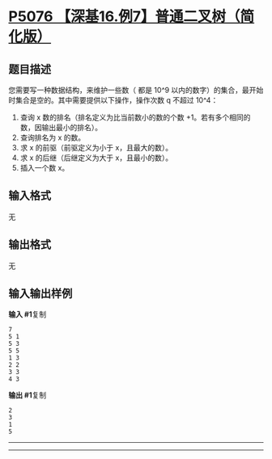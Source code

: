 # [P5076 【深基16.例7】普通二叉树（简化版）](https://www.luogu.com.cn/problem/P5076)

## 题目描述

您需要写一种数据结构，来维护一些数（ 都是 10^9 以内的数字）的集合，最开始时集合是空的。其中需要提供以下操作，操作次数 q 不超过 10^4：

1. 查询 x 数的排名（排名定义为比当前数小的数的个数 +1。若有多个相同的数，因输出最小的排名）。
2. 查询排名为 x 的数。
3. 求 x 的前驱（前驱定义为小于 x，且最大的数）。
4. 求 x 的后继（后继定义为大于 x，且最小的数）。
5. 插入一个数 x。

## 输入格式

无

## 输出格式

无

## 输入输出样例

**输入 #1**复制

```
7
5 1
5 3
5 5
1 3
2 2
3 3
4 3
```

**输出 #1**复制

```
2
3
1
5
```



***



***



```c++

```

